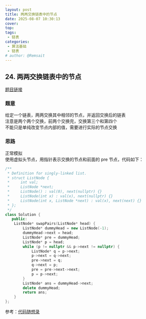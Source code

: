 ```yaml
---
layout: post
title: 两两交换链表中的节点
date: 2025-08-07 10:30:13
cover: 
top: 
tags: 
 - 链表
categories: 
 - 算法基础
 - 链表
# author: @Remsait
---
```

## 24. 两两交换链表中的节点
[题目链接](https://leetcode.cn/problems/swap-nodes-in-pairs/)  
### 题意
给定一个链表，两两交换其中相邻的节点，并返回交换后的链表  
注意是两个两个交换，前两个交换完，交换第三个和第四个  
不能只是单纯改变节点内部的值，需要进行实际的节点交换  
### 思路
正常模拟  
使用虚拟头节点，用指针表示交换的节点和前面的 pre 节点，代码如下：  
```c++
/**
 * Definition for singly-linked list.
 * struct ListNode {
 *     int val;
 *     ListNode *next;
 *     ListNode() : val(0), next(nullptr) {}
 *     ListNode(int x) : val(x), next(nullptr) {}
 *     ListNode(int x, ListNode *next) : val(x), next(next) {}
 * };
 */
class Solution {
   public:
    ListNode* swapPairs(ListNode* head) {
        ListNode* dummyHead = new ListNode(-1);
        dummyHead->next = head;
        ListNode* pre = dummyHead;
        ListNode* p = head;
        while (p != nullptr && p->next != nullptr) {
            ListNode* q = p->next;
            p->next = q->next;
            pre->next = q;
            q->next = p;
            pre = pre->next->next;
            p = p->next;
        }
        ListNode* ans = dummyHead->next;
        delete dummyHead;
        return ans;
    }
};
```








参考：[代码随想录](https://programmercarl.com/0024.%E4%B8%A4%E4%B8%A4%E4%BA%A4%E6%8D%A2%E9%93%BE%E8%A1%A8%E4%B8%AD%E7%9A%84%E8%8A%82%E7%82%B9.html)